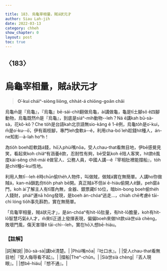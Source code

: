 ```yaml
---

title: 183. 烏龜宰相量，賊á狀元才
author: Siau Lah-jih
date: 2022-03-13
category: chheh
show_chapter: 0
layout: post
toc: true
---
```

  
## 〈183〉
# 烏龜宰相量，賊á狀元才
>**O͘-kui cháiⁿ-siòng liōng, chha̍t-á chiōng-goân châi**

烏龜m̄是『烏龜』，『烏龜』bē-sái-chit翻做烏龜，ài講做龜，龜是tī土腳sô ê四腳動物，烏龜既然m̄是『烏龜』，到底是siáⁿ-mih動物--leh？Ná ē講kah bū-sà-sà，花kô-kô？Che to̍h是台語kah北京語無sio-kâng ê 1-ê例，烏龜to̍h是o͘-kui，m̄是o͘-ku--ō͘，伊有兩枝腳，專門leh食軟á--ê，利用cha-bó͘ leh趁錢hit種人，án-ne知影--à-lah hoⁿh！

為tio̍h boeh趁軟路á錢，hō͘人phùi嘴nōa，受人chau-that看無目地，伊bē感覺見笑，看起來koh chiâⁿ有涵養ê款，忍耐性有夠，bē受氣koh ē陪人客笑，hit款ê風度kài-sêng chit-mái ê做官人、公務人員，中國人講--ê『宰相肚裡能撐船』，to̍h是chit種o͘-kui性地。

利用人無tī--leh ê時chūn偷the̍h人物件，叫做賊，做賊á實在無簡單。人講ho͘你做賊á，kan-nā鎖匙你tio̍h phah bē開。真正賊á不但ài ē-hiáu偷開人ê鎖，peh窗á門，koh ài了解主人有tī厝內無，金器、銀票藏tī tó位，暗bin-bong boeh偷the̍h人錢財，pháiⁿ運nā hông發現，是boeh án-chóaⁿ逃走…，chiah  chē考慮ê tāi-chì lóng tio̍h事先斟酌，實在無簡單。

「烏龜宰相量，賊á狀元才」，是án-chóaⁿ有hit-lō肚量，有hit-lō膽量，koh有hit-lō智慧巧氣ê人才，m̄來tī正道上發揮表現，偏偏boeh來做hit款sià世sià chèng，敗壞門風，傷天害理ê tāi-chì--leh，實在hō͘人想bē-hiáu。



### 【註解】

|詞|解說|
|Bū-sà-sà|講bē清楚。|
|Phùi嘴nōa|『吐口水』。|
|受人chau-that看無目地|『受人侮辱看不起』。|
|撐船|Theⁿ-chûn。|
|Sià世sià chèng|『丟人現眼』。|
|想bē-hiáu|『想不通』。|
